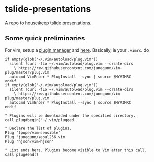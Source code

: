 # tslide-presentations
A repo to house/keep tslide presentations.

## Some quick preliminaries

For vim, setup a [plugin manager](https://github.com/junegunn/vim-plug) and [here](https://github.com/junegunn/vim-plug/wiki/tips#automatic-installation). Basically, in your `.vimrc`. do

```
if empty(glob('~/.vim/autoload/plug.vim'))
  silent !curl -fLo ~/.vim/autoload/plug.vim --create-dirs
    \ https://raw.githubusercontent.com/junegunn/vim-plug/master/plug.vim
  autocmd VimEnter * PlugInstall --sync | source $MYVIMRC
endif
if empty(glob('~/.vim/autoload/plug.vim'))
  silent !curl -fLo ~/.vim/autoload/plug.vim --create-dirs
    \ https://raw.githubusercontent.com/junegunn/vim-plug/master/plug.vim
  autocmd VimEnter * PlugInstall --sync | source $MYVIMRC
endif

" Plugins will be downloaded under the specified directory.
call plug#begin('~/.vim/plugged')

" Declare the list of plugins.
Plug 'tpope/vim-sensible'
Plug 'junegunn/seoul256.vim'
Plug 'hjson/vim-hjson'

" List ends here. Plugins become visible to Vim after this call.
call plug#end()


```
